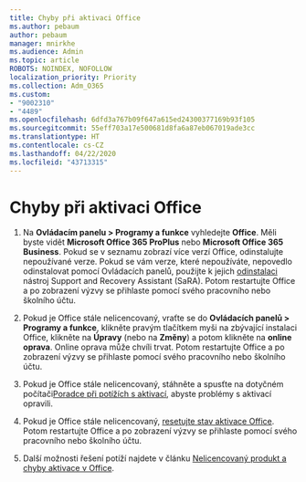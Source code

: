 ```yaml
---
title: Chyby při aktivaci Office
ms.author: pebaum
author: pebaum
manager: mnirkhe
ms.audience: Admin
ms.topic: article
ROBOTS: NOINDEX, NOFOLLOW
localization_priority: Priority
ms.collection: Adm_O365
ms.custom:
- "9002310"
- "4489"
ms.openlocfilehash: 6dfd3a767b09f647a615ed24300377169b93f105
ms.sourcegitcommit: 55eff703a17e500681d8fa6a87eb067019ade3cc
ms.translationtype: HT
ms.contentlocale: cs-CZ
ms.lasthandoff: 04/22/2020
ms.locfileid: "43713315"
---
```

# <a name="office-activation-errors"></a>Chyby při aktivaci Office

1. Na **Ovládacím panelu > Programy a funkce** vyhledejte **Office**. Měli byste vidět **Microsoft Office 365 ProPlus** nebo **Microsoft Office 365 Business**. Pokud se v seznamu zobrazí více verzí Office, odinstalujte nepoužívané verze. Pokud se vám verze, které nepoužíváte, nepovedlo odinstalovat pomocí Ovládacích panelů, použijte k jejich [odinstalaci](https://aka.ms/SARA-OfficeUninstall-Alchemy) nástroj Support and Recovery Assistant (SaRA). Potom restartujte Office a po zobrazení výzvy se přihlaste pomocí svého pracovního nebo školního účtu. 

2. Pokud je Office stále nelicencovaný, vraťte se do **Ovládacích panelů > Programy a funkce**, klikněte pravým tlačítkem myši na zbývající instalaci Office, klikněte na **Úpravy** (nebo na **Změny**) a potom klikněte na **online oprava**. Online oprava může chvíli trvat. Potom restartujte Office a po zobrazení výzvy se přihlaste pomocí svého pracovního nebo školního účtu. 

3. Pokud je Office stále nelicencovaný, stáhněte a spusťte na dotyčném počítači[Poradce při potížích s aktivací](https://aka.ms/SARA-OfficeActivation-Alchemy), abyste problémy s aktivací opravili. 

4. Pokud je Office stále nelicencovaný, [resetujte stav aktivace Office](https://docs.microsoft.com/office365/troubleshoot/activation/reset-office-365-proplus-activation-state). Potom restartujte Office a po zobrazení výzvy se přihlaste pomocí svého pracovního nebo školního účtu.  

5. Další možnosti řešení potíží najdete v článku [Nelicencovaný produkt a chyby aktivace v Office](https://support.office.com/article/unlicensed-product-and-activation-errors-in-office-0d23d3c0-c19c-4b2f-9845-5344fedc4380).
